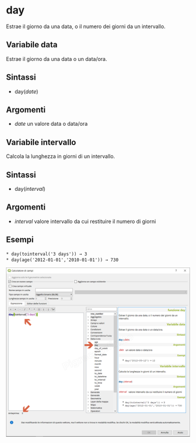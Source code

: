 # day

Estrae il giorno da una data, o il numero dei giorni da un intervallo.

## Variabile data

Estrae il giorno da una data o un data/ora.

## Sintassi

* day(_date_)

## Argomenti

* _date_ un valore data o data/ora

## Variabile intervallo

Calcola la lunghezza in giorni di un intervallo.

## Sintassi 

* day(_interval_)

## Argomenti

* _interval_ valore intervallo da cui restituire il numero di giorni

## Esempi
```
* day(tointerval('3 days')) → 3
* day(age('2012-01-01','2010-01-01')) → 730
```

![](/img/data_e_ora/day1.png)